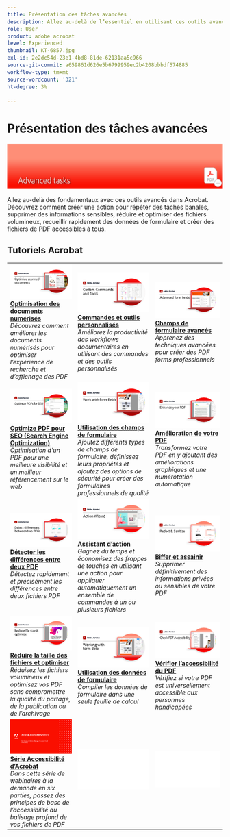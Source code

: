 ```yaml
---
title: Présentation des tâches avancées
description: Allez au-delà de l’essentiel en utilisant ces outils avancés dans Acrobat
role: User
product: adobe acrobat
level: Experienced
thumbnail: KT-6857.jpg
exl-id: 2e2dc54d-23e1-4bd8-81de-62131aa5c966
source-git-commit: a659861d626e5b6799959ec2b4208bbbdf574885
workflow-type: tm+mt
source-wordcount: '321'
ht-degree: 3%

---
```


# Présentation des tâches avancées

![Image de prise en main d&#39;Acrobat](../assets/Hero-AdvancedTasks.png)

Allez au-delà des fondamentaux avec ces outils avancés dans Acrobat. Découvrez comment créer une action pour répéter des tâches banales, supprimer des informations sensibles, réduire et optimiser des fichiers volumineux, recueillir rapidement des données de formulaire et créer des fichiers de PDF accessibles à tous.

## Tutoriels Acrobat

<table style="table-layout:fixed">
<tr>
  <td>
    <a href="optimizescan.md">
      <img alt="Optimisation des documents numérisés" src="../assets/Scan_1280.png" />
    </a>
    <div>
    <a href="optimizescan.md"><strong>Optimisation des documents numérisés</strong></a>
    </div>
    <em>Découvrez comment améliorer les documents numérisés pour optimiser l’expérience de recherche et d’affichage des PDF</em>
    <br>
  </td>
  <td>
    <a href="custom.md">
      <img alt="Commandes et outils personnalisés" src="../assets/Createcustom_1280.png" />
    </a>
    <div>
    <a href="custom.md"><strong>Commandes et outils personnalisés</strong></a>
    </div>
    <em>Améliorez la productivité des workflows documentaires en utilisant des commandes et des outils personnalisés</em>
    <br>
  </td>
  <td>
    <a href="advancedforms.md">
      <img alt="Champs de formulaire avancés" src="../assets/Advancedforms_1280.png" />
    </a>
    <div>
    <a href="advancedforms.md"><strong>Champs de formulaire avancés</strong></a>
    </div>
    <em>Apprenez des techniques avancées pour créer des PDF forms professionnels</em>
    <br>
  </td>
</tr>
<tr>
  <td>
    <a href="optimizeseo.md">
      <img alt="Optimize PDF pour SEO (Search Engine Optimization)" src="../assets/seo_1280.png" />
    </a>
    <div>
    <a href="optimizeseo.md"><strong>Optimize PDF pour SEO (Search Engine Optimization)</strong></a>
    </div>
    <em>Optimisation d'un PDF pour une meilleure visibilité et un meilleur référencement sur le web</em>
    <br>
  </td>
  <td>
    <a href="workforms.md">
      <img alt="Utilisation des champs de formulaire" src="../assets/Workform_1280.png" />
    </a>
    <div>
    <a href="workforms.md"><strong>Utilisation des champs de formulaire</strong></a>
    </div>
    <em>Ajoutez différents types de champs de formulaire, définissez leurs propriétés et ajoutez des options de sécurité pour créer des formulaires professionnels de qualité</em>
    <br>
  </td>
  <td>
    <a href="enhance.md">
      <img alt="Amélioration de votre PDF" src="../assets/Enhance_1280.png" />
    </a>
    <div>
    <a href="enhance.md"><strong>Amélioration de votre PDF</strong></a>
    </div>
    <em>Transformez votre PDF en y ajoutant des améliorations graphiques et une numérotation automatique</em>
    <br>
  </td>   
</tr>
<tr>
  <td>
    <a href="compare.md">
      <img alt="Détecter les différences entre deux PDF" src="../assets/Compare_1280.png" />
    </a>
    <div>
    <a href="compare.md"><strong>Détecter les différences entre deux PDF</strong></a>
    </div>
    <em>Détectez rapidement et précisément les différences entre deux fichiers PDF</em>
    <br>
  </td>
  <td>
    <a href="action.md">
      <img alt="Assistant d’action" src="../assets/Action.jpg" />
    </a>
    <div>
    <a href="action.md"><strong>Assistant d’action</strong></a>
    </div>
    <em>Gagnez du temps et économisez des frappes de touches en utilisant une action pour appliquer automatiquement un ensemble de commandes à un ou plusieurs fichiers</em>
    <br>
  </td>
  <td>
    <a href="redact.md">
      <img alt="Biffer et assainir" src="../assets/Redact.jpg" />
    </a>
    <div>
    <a href="redact.md"><strong>Biffer et assainir</strong></a>
    </div>
    <em>Supprimer définitivement des informations privées ou sensibles de votre PDF</em>
    <br>
  </td>
</tr>
<tr>
 <td>
    <a href="reduce.md">
      <img alt="Réduire la taille des fichiers et optimiser" src="../assets/Reduce.jpg" />
    </a>
    <div>
    <a href="reduce.md"><strong>Réduire la taille des fichiers et optimiser</strong></a>
    </div>
    <em>Réduisez les fichiers volumineux et optimisez vos PDF sans compromettre la qualité du partage, de la publication ou de l’archivage</em>
    <br>
  </td>
  <td>
    <a href="formdata.md">
      <img alt="Assistant d’action" src="../assets/FormData.jpg" />
    </a>
    <div>
    <a href="formdata.md"><strong>Utilisation des données de formulaire</strong></a>
    </div>
    <em>Compiler les données de formulaire dans une seule feuille de calcul</em>
    <br>
  </td>
  <td>
    <a href="accessibility.md">
      <img alt="Vérifier l’accessibilité du PDF" src="../assets/Checkaccessible_1280.jpg" />
    </a>
    <div>
    <a href="accessibility.md"><strong>Vérifier l’accessibilité du PDF</strong></a>
    </div>
    <em>Vérifiez si votre PDF est universellement accessible aux personnes handicapées</em>
    <br>
  </td>
</tr>
<tr>
  <td>
    <a href="accessibility-series.md">
      <img alt="Préparation des fichiers de PDF accessibles" src="../assets/Accessibilityseries_1280.png" />
    </a>
    <div>
    <a href="accessibility-series.md"><strong>Série Accessibilité d’Acrobat</strong></a>
    </div>
    <em>Dans cette série de webinaires à la demande en six parties, passez des principes de base de l’accessibilité au balisage profond de vos fichiers de PDF</em>
    <br>
  </td>
  <td>
   <img alt="Espaceur" src="../assets/Whitespacer.png" />
    <div>
    <br>
  </td>
  <td>
   <img alt="Espaceur" src="../assets/Whitespacer.png" />
    <div>
    <br>
  </td>  
</tr>
</table>
